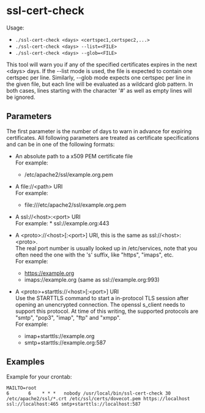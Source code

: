 # ssl-cert-check

Usage:

 - `./ssl-cert-check <days> <certspec1,certspec2,...>`
 - `./ssl-cert-check <days> --list=<FILE>`
 - `./ssl-cert-check <days> --glob=<FILE>`

This tool will warn you if any of the specified certificates expires in the
next \<days> days. If the --list mode is used, the file is expected to contain
one certspec per line. Similarly, --glob mode expects one certspec per line in
the given file, but each line will be evaluated as a wildcard glob pattern. In
both cases, lines starting with the character '#' as well as empty lines will
be ignored.

## Parameters

The first parameter is the number of days to warn in advance for expiring
certificates. All following parameters are treated as certificate
specifications and can be in one of the following formats:

 - An absolute path to a x509 PEM certificate file<br>
   For example:
     * /etc/apache2/ssl/example.org.pem

 - A file://\<path> URI<br>
   For example:
     * file:///etc/apache2/ssl/example.org.pem

 - A ssl://\<host>:\<port> URI<br>
   For example:
       * ssl://example.org:443

 - A \<proto>://\<host>[:\<port>] URI, this is the same as ssl://\<host>:\<proto>.<br> 
   The real port number is usually looked up in /etc/services, note that you often need the one with the 's' suffix, like "https", "imaps", etc.<br>
   For example:
     * https://example.org
     * imaps://example.org    (same as ssl://example.org:993)

 - A \<proto>+starttls://\<host>[:\<port>] URI<br>
   Use the STARTTLS command to start a in-protocol TLS session after opening an unencrypted connection. The openssl s\_client needs to support this protocol. At time of this writing, the supported protocols are "smtp", "pop3", "imap", "ftp" and "xmpp".<br>
   For example:
     * imap+starttls://example.org
     * smtp+starttls://example.org:587

## Examples

Example for your crontab:

    MAILTO=root
    6       6    * * *   nobody /usr/local/bin/ssl-cert-check 30 /etc/apache2/ssl/*.crt /etc/ssl/certs/dovecot.pem https://localhost ssl://localhost:465 smtp+starttls://localhost:587
